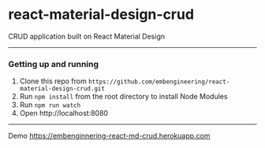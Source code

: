 react-material-design-crud
============

CRUD application built on React Material Design

---

### Getting up and running

1. Clone this repo from `https://github.com/embengineering/react-material-design-crud.git`
2. Run `npm install` from the root directory to install Node Modules
3. Run `npm run watch`
4. Open http://localhost:8080

---

Demo https://embenginnering-react-md-crud.herokuapp.com
